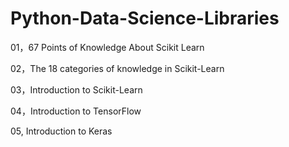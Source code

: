 # Python-Data-Science-Libraries

01，67 Points of Knowledge About Scikit Learn

02，The 18 categories of knowledge in Scikit-Learn

03，Introduction to Scikit-Learn

04，Introduction to TensorFlow

05, Introduction to Keras
